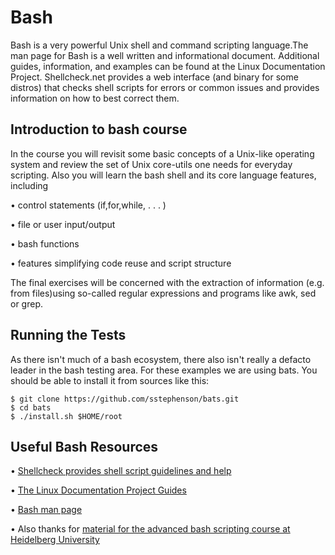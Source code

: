 # Bash

Bash is a very powerful Unix shell and command scripting language.The man page for Bash is a well written and informational document. Additional guides, information, and examples can be found at the Linux Documentation Project. Shellcheck.net provides a web interface (and binary for some distros) that checks shell scripts for errors or common issues and provides information on how
to best correct them.

## Introduction to bash course

 In the course you will revisit some basic concepts of a Unix-like operating
system and review the set of Unix core-utils one needs for everyday scripting.
Also you will learn the bash shell and its core language features, including

• control statements (if,for,while, . . . )

• file or user input/output

• bash functions

• features simplifying code reuse and script structure

 The final exercises will be concerned with the extraction of information (e.g.
from files)using so-called regular expressions and programs like awk, sed or grep.

## Running the Tests

 As there isn't much of a bash ecosystem, there also isn't really a defacto leader
in the bash testing area. For these examples we are using bats. You should be
able to install it from sources like this:
```
$ git clone https://github.com/sstephenson/bats.git
$ cd bats
$ ./install.sh $HOME/root
```

## Useful Bash Resources

• [Shellcheck provides shell script guidelines and help](http://www.shellcheck.net/)

• [The Linux Documentation Project Guides](http://tldp.org/guides.html)

• [Bash man page](https://linux.die.net/man/1/bash)

• Also thanks for [material for the advanced bash scripting course at Heidelberg University](https://github.com/mfherbst/bash-course)

